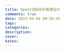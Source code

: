 ```yaml
---
title: OpenVINO异步推理设计
comments: true
date: 2023-04-04 00:56:42
tags:
categories:
description:
cover:
katex:
---
```

